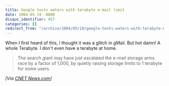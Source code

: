```yaml
---
title: Google tests waters with terabyte e-mail limit
date: 2004-05-19 -0800
disqus_identifier: 457
categories: []
redirect_from: "/archive/2004/05/18/google-tests-waters-with-terabyte-e-mail-limit.aspx/"
---
```


When I first heard of this, I thought it was a glitch in gMail. But hot
damn! A whole Terabyte. I don't even have a terabyte at home.

> The search giant may have just escalated the e-mail storage arms race
> by a factor of 1,000, by quietly raising storage limits to 1 terabyte
> for some users.

*[Via [CNET News.com](http://news.com.com/2100-1024_3-5215599.html)]*

